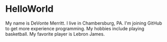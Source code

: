 # HelloWorld

My name is DeVonte Merritt. I live in Chambersburg, PA. I'm joining GitHub to get more experience programming. My hobbies include playing basketball. My favorite player is Lebron James.
